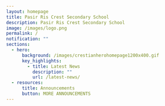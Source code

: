 ```yaml
---
layout: homepage
title: Pasir Ris Crest Secondary School
description: Pasir Ris Crest Secondary School
image: /images/logo.png
permalink: /
notification: ""
sections:
  - hero:
      background: /images/crestianherohomepage1200x400.gif
      key_highlights:
        - title: Latest News
          description: ""
          url: /latest-news/
  - resources:
      title: Announcements
      button: MORE ANNOUNCEMENTS
---
```

